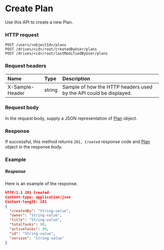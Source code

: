 # Create Plan

Use this API to create a new Plan.
### HTTP request
```http
POST /users/<objectId>/plans
POST /drives/<id>/root/createdByUser/plans
POST /drives/<id>/root/lastModifiedByUser/plans

```
### Request headers
| Name       | Type | Description|
|:---------------|:--------|:----------|
| X-Sample-Header  | string  | Sample of how the HTTP headers used by the API could be displayed.|

### Request body
In the request body, supply a JSON representation of [Plan](../resources/plan.md) object.


### Response
If successful, this method returns `201, Created` response code and [Plan](../resources/plan.md) object in the response body.

### Example
##### Response
Here is an example of the response.
```json
HTTP/1.1 201 Created
Content-type: application/json
Content-length: 181
{
  "createdBy": "String-value",
  "owner": "String-value",
  "title": "String-value",
  "totalTasks": 99,
  "activeTasks": 99,
  "id": "String-value",
  "version": "String-value"
}
```
